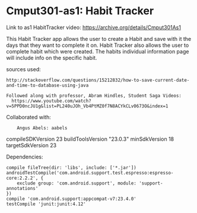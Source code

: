 # Cmput301-as1: Habit Tracker
Link to as1 HabitTracker video: https://archive.org/details/Cmput301As1

This Habit Tracker app allows the user to create a Habit and save with it the days that they want to complete it on. Habit Tracker also allows the user to complete habit which were created. The habits individual information page will include info on the specific habit.

sources used: 

    http://stackoverflow.com/questions/15212832/how-to-save-current-date-and-time-to-database-using-java
    
    Followed along with professor, Abram Hindles, Student Saga Videos: 
      https://www.youtube.com/watch?v=5PPD0ncJU1g&list=PL240uJOh_Vb4PtMZ0f7N8ACYkCLv0673O&index=1

Collaborated with:

        Angus Abels: aabels

compileSDKVersion 23
buildToolsVersion "23.0.3"
minSdkVersion 18
targetSdkVersion 23

Dependencies:

    compile fileTree(dir: 'libs', include: ['*.jar'])
    androidTestCompile('com.android.support.test.espresso:espresso-core:2.2.2', {
        exclude group: 'com.android.support', module: 'support-annotations'
    })
    compile 'com.android.support:appcompat-v7:23.4.0'
    testCompile 'junit:junit:4.12'

